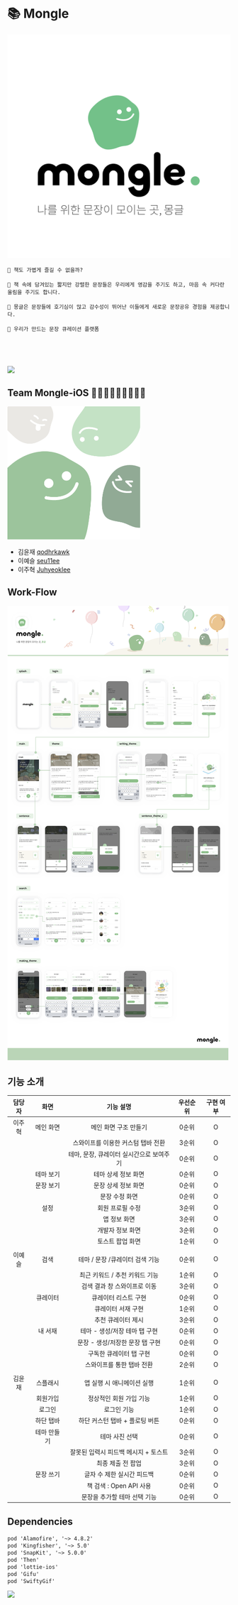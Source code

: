 # 📚 Mongle

![](./docs/asset/monglelogo.png)

```
📌 책도 가볍게 즐길 수 없을까?

📌 책 속에 담겨있는 짧지만 강렬한 문장들은 우리에게 영감을 주기도 하고, 마음 속 커다란 울림을 주기도 합니다.

📌 몽글은 문장들에 호기심이 많고 감수성이 뛰어난 이들에게 새로운 문장공유 경험을 제공합니다.

📌 우리가 만드는 문장 큐레이션 플랫폼
```

<br>

![]()

<img src="https://devxoul.github.io/notion-badge?id=1519748688&pt=121657414&ct=GitHub%20notion-badge&w=200" width = 300>

## Team Mongle-iOS 👨🏻‍💻🧑🏻‍💻👩🏻‍💻

<img src="./docs/asset/mongles.png" width = 300>

- 김윤재 [qodhrkawk](https://github.com/qodhrkawk)
- 이예슬 [seu11ee](https://github.com/seu11ee)
- 이주혁 [Juhyeoklee](https://github.com/Juhyeoklee)

## Work-Flow

![](./docs/asset/workflow.png)

<!--
## 앱 아이콘

<img src="./docs/asset/mongle_symbol.png" width = 200>



## 실행 화면 캡쳐

### 스플래시

스플래시 애니메이션 이후 로그인 화면으로 넘어감

<img src="./docs/asset/splashAnim.gif" width = 400>

### 1-1. 로그인

키보드 나타날 때 화면이 위로 올라감. 올바르지 않은 입력 시 팝업창 나타남.
<img src="./docs/asset/login1.png" width = 400><img src="./docs/asset/login2.png" width = 400>
<img src="./docs/asset/login3.png" width = 400>

### 1-2. 회원가입

모든 텍스트 필드에 올바른 형식의 입력이 들어와야 서버와 통신 가능, 그렇지 않으면 warning 보여줌.
<img src="./docs/asset/signup1.png" width = 400><img src="./docs/asset/signup2.png" width = 400>
<img src="./docs/asset/signup3.png" width = 400><img src="./docs/asset/signup4.png" width = 400>

### 2. 메인 화면 플로우

오늘의 문장, 큐레이터, 추천 테마를 보여줌. 각각을 선택하면 상세 뷰로 넘어가고, 해당 테마/문장을 수정할 수 있음.
<img src="./docs/asset/main1.png" width = 400><img src="./docs/asset/main2.png" width = 400>
<img src="./docs/asset/main3.png" width = 400><img src="./docs/asset/main4.png" width = 400>
<img src="./docs/asset/main5.png" width = 400><img src="./docs/asset/floating.png" width = 400>

### 2-1. 문장 쓰기 화면

문장 작성하는 플로우. 원이 불이 들어오는 애니메이션과 프로그레스 바가 진행되는 애니메이션으로 진척도를 나타냄.

<img src="./docs/asset/writesentence1.png" width = 400><img src="./docs/asset/writesentence2.png" width = 400>
<img src="./docs/asset/writesentence3.png" width = 400><img src="./docs/asset/writesentence4.png" width = 400>
<img src="./docs/asset/writesentence5.png" width = 400><img src="./docs/asset/writesentence6.png" width = 400>
<img src="./docs/asset/writesentence7.png" width = 400><img src="./docs/asset/writesentence8.png" width = 400>

### 2-2. 테마 만들기 화면

테마 만들기. 테마 생성 직전 팝업을 보여줌.

<img src="./docs/asset/maketheme1.png" width = 400><img src="./docs/asset/maketheme2.png" width = 400>
<img src="./docs/asset/maketheme3.png" width = 400><img src="./docs/asset/maketheme4.png" width = 400>

### 3. 검색 화면

하나의 검색어로 테마, 문장, 큐레이터 검색 가능. 최근 키워드와 추천 키워드 제공

<img src="./docs/asset/search1.png" width = 400><img src="./docs/asset/search2.png" width = 400>
<img src="./docs/asset/search3.png" width = 400><img src="./docs/asset/search4.png" width = 400>

### 4. 큐레이터 화면

큐레이터 리스트를 보여주고, 추천 큐레이터도 보여줌. 큐레이터를 누르면 큐레이터 상세 뷰를 보여줌.

<img src="./docs/asset/curator1.png" width = 400><img src="./docs/asset/curator2.png" width = 400>
<img src="./docs/asset/curator3.png" width = 400><img src="./docs/asset/curator4.png" width = 400>

### 5. 내 서재 화면

저장한/작성한 테마,문장,큐레이터를 보여줌.

<img src="./docs/asset/my1.png" width = 400><img src="./docs/asset/my2.png" width = 400>
<img src="./docs/asset/my3.png" width = 400><img src="./docs/asset/my4.png" width = 400>

<img src="./docs/asset/my5.png" width = 400>
-->

## 기능 소개

| 담당자 |    화면     |                기능 설명                 | 우선순위 | 구현 여부 |
| :----: | :---------: | :--------------------------------------: | :------: | :-------: |
| 이주혁 |  메인 화면  |          메인 화면 구조 만들기           |  0순위   |     O     |
|        |             |    스와이프를 이용한 커스텀 탭바 전환    |  3순위   |     O     |
|        |             | 테마, 문장, 큐레이터 실시간으로 보여주기 |  0순위   |     O     |
|        |  테마 보기  |           테마 상세 정보 화면            |  0순위   |     O     |
|        |  문장 보기  |           문장 상세 정보 화면            |  0순위   |     O     |
|        |             |              문장 수정 화면              |  0순위   |     O     |
|        |    설정     |             회원 프로필 수정             |  3순위   |     O     |
|        |             |               앱 정보 화면               |  3순위   |     O     |
|        |             |             개발자 정보 화면             |  3순위   |     O     |
|        |             |             토스트 팝업 화면             |  1순위   |     O     |
|        |             |                                          |          |           |
| 이예슬 |    검색     |     테마 / 문장 /큐레이터 검색 기능      |  0순위   |     O     |
|        |             |      최근 키워드 / 추천 키워드 기능      |  1순위   |     O     |
|        |             |       검색 결과 창 스와이프로 이동       |  3순위   |     O     |
|        |  큐레이터   |           큐레이터 리스트 구현           |  0순위   |     O     |
|        |             |            큐레이터 서재 구현            |  1순위   |     O     |
|        |             |            추천 큐레이터 제시            |  3순위   |     O     |
|        |   내 서재   |      테마 - 생성/저장 테마 탭 구현       |  0순위   |     O     |
|        |             |     문장 - 생성/저장한 문장 탭 구현      |  0순위   |     O     |
|        |             |         구독한 큐레이터 탭 구현          |  0순위   |     O     |
|        |             |        스와이프를 통한 탭바 전환         |  2순위   |     O     |
|        |             |                                          |          |           |
| 김윤재 |  스플래시   |        앱 실행 시 애니메이션 실행        |  1순위   |     O     |
|        |  회원가입   |         정상적인 회원 가입 기능          |  1순위   |     O     |
|        |   로그인    |               로그인 기능                |  1순위   |     O     |
|        |  하단 탭바  |      하단 커스턴 탭바 + 플로팅 버튼      |  0순위   |     O     |
|        | 테마 만들기 |              테마 사진 선택              |  0순위   |     O     |
|        |             |   잘못된 입력시 피드백 메시지 + 토스트   |  3순위   |     O     |
|        |             |            최종 제출 전 팝업             |  3순위   |     O     |
|        |  문장 쓰기  |        글자 수 제한 실시간 피드백        |  0순위   |     O     |
|        |             |         책 검색 : Open API 사용          |  0순위   |     O     |
|        |             |       문장을 추가할 테마 선택 기능       |  0순위   |     O     |

<!--
## 어려웠던 기능 + 배운 점

### 1. 어려운 하단 탭바 구조

#### 어려운 점

몽글의 하단 커스텀 탭바는 탭바 위에 버튼이 하나 있고, 그 버튼이 눌리면 배경이 blur처리 되면서 회전을 하고, 두 가지
서브 기능을 하는 버튼이 나타나야 함. 따라서 SnapKit을 활용해 버튼의 레이아웃을 잡고, 애니메이션을 통해 버튼의 회전을
구현함. 이 버튼의 핵심 기능의 function은 아래와 같음.

```swift

    private func showSubMenus(){
           UIView.animate(withDuration: 0.25 , delay: 0, options: [.curveEaseIn], animations: {
               self.plusButton.transform = CGAffineTransform(rotationAngle: .pi/4)
               [self.blurView, self.makeThemeButton, self.writeSentenceButton].forEach{
                   $0.alpha = 1
                   if $0 != self.blurView {
                       $0.transform = CGAffineTransform(translationX: 0, y: -25)
                   }
               }

           },completion: nil)


       }

```

#### 배운 점

이 하단 탭바를 앱잼 초기에 구현했는데, 이 때 SnapKit과 Then, animation에 대해서 전반적으로 이해할 수 있었음.
특히 animation을 잘 이해하고 재미를 붙이게 되어서 이후 다양한 구현에 애니메이션을 수월하게 사용할 수 있었음.
예시로, 문장 쓰기 뷰에서 progress bar 애니메이션을 다음과 같이 구현할 수 있었음.

```swift

    func ballAppearAnimation(){
           UIView.animate(withDuration: 0.5 , delay: 0.25, options: [.curveEaseIn], animations: {
               self.innerCircle2.backgroundColor = .softGreen
               self.outerCircle2.backgroundColor = .softGreen

           }, completion:nil)

       }

    func secondLevelAnimation() {
          progressBar.progress = 0
          //        progressBar.setProgress(0.5, animated: true)


          UIView.animate(withDuration: 0.5, delay: 0.0, animations: {
              self.progressBar.layoutIfNeeded()

          }, completion: { finished in
              self.progressBar.progress = 0.5




              UIView.animate(withDuration: 0.75 , delay: 0.0, options: [.curveEaseIn], animations: {
                  self.progressBar.layoutIfNeeded()
              }, completion:nil)
          })



      }

```

<div align="center" style="display:flex;"><img src="./docs/asset/writesentenceAnim.gif" width = "30%"></div>

### 2. SnapKit 을 통한 Auto Layout

#### 어려운 점

SnapKit과 Then을 통해 수월하게 auto layout을 잡을 수 있었으나, 상수 값으로 layout을 잡을 떄 기기가 달라지면 비율이
깨지거나 위치가 너무 치우치는 상황이 발생했음.

#### 배운 점

해당 문제를 해결하기 위해 다음과 같은 상수를 사용했음.

```swift

     let deviceBound = UIScreen.main.bounds.height/812.0

```

SnapKit을 이용해 코드로 잡아준 Layout은 주로 기기의 height 차이에 의해 발생하는데, 이를 해결하기 위해 위의 상수를
layout constant에 곱해주어 다른 기기에서 알맞게 작용하게 적용했음.

### 3. 서버 통신 중 nil값이 입력일 때

#### 어려운 점

문제가 되었던 데이터 구조는 아래와 같음. 잘 되던 통신이 갑자기 되지 않아 당황하고 한참 이유를 찾았는데,
알고보니 문장 작성에서 '테마 없는 문장'을 선택하고 post하고 난 뒤 테마를 서버에서 get할 때, writerImg가 nil로
들어와서 에러가 나는 상황이었음.

```swift

    struct ThemeSelectForWriteData : Codable {

        let themeIdx: Int
        let theme, themeImg: String
        let themeImgIdx, saves: Int
        let writer, writerImg: String
        let alreadyBookmarked: Bool

    }

따라서 위의 구조에서 writerImg를 optional로 바꿔주니 해결되는 문제였음

    struct ThemeSelectForWriteData : Codable {

           let themeIdx: Int
           let theme: String
           let themeImg: String
           let themeImgIdx, saves: Int
           let writer : String
           let writerImg: String?
           let alreadyBookmarked: Bool

       }

```

#### 배운 점

서버와의 통신 과정에서 optional 처리가 매우 중요하다는 것을 알게 되었음. 이후에 비슷한 에러를 수차례 만나게 되었고,
처음 이 에러에 직면했을 때엔 해결하는 데 많은 시간이 걸렸지만 이후에는 쉽게 해결할 수 있었음.
이후에 nil 값이 들어올 수 있는 데이터는 optional 처리를 해주기로 함.

### 4. body 가 있는 get

#### 어려운 점

서버 통신 과정에서 API 문서에 get에 body가 있는 경우가 있었음. 서버와의 소통을 통해 body를 query 형식으로
바꿔 달라고 요청했고, 이를 통해 query를 이용해 통신할 수 있었음. 해당하는 서비스 코드는 다음과 같음.

```swift

    static let shared = BookSearchForWritingService()

      private func makeParameter(_ title : String)-> Parameters{
          return ["query" : title]
      }

      func bookSearch(title : String, completion : @escaping (NetworkResult<Any>) -> Void){
          let header : HTTPHeaders = ["Content-Type" : "application/json"]


          let dataRequest = Alamofire.request(APIConstants.bookSearchForWritingURL,
                                              method: .get,
                                              parameters: makeParameter(title),
                                              encoding: URLEncoding.default,
              headers: header)



          dataRequest.responseData { dataResponse in
              switch dataResponse.result {
              case .success :

                  guard let statusCode = dataResponse.response?.statusCode else {return}
                  guard let data = dataResponse.value else {return}
                  let networkResult = self.judge(by: statusCode, data)
                  completion(networkResult)

              case .failure(let err):
                  print(err)
                  completion(.networkFail)


              }


          }
      }

```

#### 배운 점

query string이라는 새로운 통신 방법을 배울 수 있었음.




## 📝 [Coding Convention Rule](./docs/CodingConventionRule.md)

## 🤝 [Team Rule](./docs/TeamRule.md)

## People

### 이주혁

iOS 개발자를 꿈꾸는 학생입니다 . 다음 기수 아요 팟장~~

### 이예슬

몽글 아요의 실세.

### 김윤재

애니메이션에 맛들린 개발자 지망생
-->

## Dependencies

```
pod 'Alamofire', '~> 4.8.2'
pod 'Kingfisher', '~> 5.0'
pod 'SnapKit', '~> 5.0.0'
pod 'Then'
pod 'lottie-ios'
pod 'Gifu'
pod 'SwiftyGif'
```

<div align="right" style="display:flex;"><img src="https://user-images.githubusercontent.com/41534832/87791813-df3cea80-c87d-11ea-9740-f96e155e171f.jpg" width = "30%"></div>

